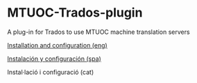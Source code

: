 # MTUOC-Trados-plugin

A plug-in for Trados to use MTUOC machine translation servers

[Installation and configuration (eng)](https://github.com/aoliverg/MTUOC-Trados-plugin/wiki/Installation-and-configuration)

[Instalación y configuración (spa)](https://github.com/aoliverg/MTUOC-Trados-plugin/wiki/Instalaci%C3%B3n-y-configuraci%C3%B3n)

Instal·lació i configuració (cat)
